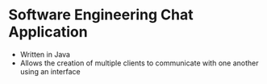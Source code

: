 # Software Engineering Chat Application 

  - Written in Java
  - Allows the creation of multiple clients to communicate with one another using an interface
